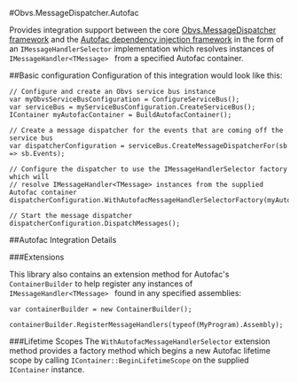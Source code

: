 #Obvs.MessageDispatcher.Autofac

Provides integration support between the core [Obvs.MessageDispatcher framework](http://github.com/drub0y/Obvs.MessageDispatcher) and the [Autofac dependency injection framework](http://autofac.org/) in the form
of an `IMessageHandlerSelector` implementation which resolves instances of `IMessageHandler<TMessage>
    ` from a specified Autofac container.

##Basic configuration
Configuration of this integration would look like this:

```
// Configure and create an Obvs service bus instance
var myObvsServiceBusConfiguration = ConfigureServiceBus();
var serviceBus = myServiceBusConfiguration.CreateServiceBus();
IContainer myAutofacContainer = BuildAutofacContainer();

// Create a message dispatcher for the events that are coming off the service bus
var dispatcherConfiguration = serviceBus.CreateMessageDispatcherFor(sb => sb.Events);

// Configure the dispatcher to use the IMessageHandlerSelector factory which will
// resolve IMessageHandler<TMessage> instances from the supplied Autofac container
dispatcherConfiguration.WithAutofacMessageHandlerSelectorFactory(myAutofacContainer);

// Start the message dispatcher
dispatcherConfiguration.DispatchMessages();
```

##Autofac Integration Details

###Extensions

This library also contains an extension method for Autofac's `ContainerBuilder` to help register any instances of `IMessageHandler<TMessage>
` found in any specified assemblies:

```
var containerBuilder = new ContainerBuilder();

containerBuilder.RegisterMessageHandlers(typeof(MyProgram).Assembly);
```

###Lifetime Scopes
The `WithAutofacMessageHandlerSelector` extension method provides a factory method which begins a new Autofac lifetime scope by calling
`IContainer::BeginLifetimeScope` on the supplied `IContainer` instance.

